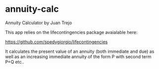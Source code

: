 # annuity-calc

Annuity Calculator by Juan Trejo

This app relies on the lifecontingencies package avaialable here:

https://github.com/spedygiorgio/lifecontingencies

It calculates the present value of an annuity (both immediate and due) as well as an increasing immediate annuity of the form P with second term P+Q etc..
